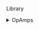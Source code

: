 Library


<details>
  <summary>OpAmps</summary>
  
  LM2517

  XT89

  Hit88


Closeljk  

fpedjfpeow
